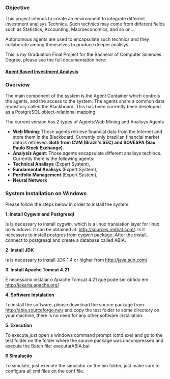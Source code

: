 ### **Objective**

This project intends to create an environment to integrate different investment analisys Technics. Such technics may come from different fields such as Statistics, Accounting, Macroeconomics, and so on... 

Autonomous agents are used to encapsulate such technics and they collaborate among themselves to produce deeper analisys. 

This is my Graduation Final Project for the Bachelor of Computer Sciences Degree, please see the full documentation here:

#### [Agent Based Investment Analysis](docs/TCII.pdf)

### **Overview**

The main component of the system is the Agent Container which controls the agents, and the access to the system. The agents share a common data repository called the Blackboard. This has been currently been developed as a PostgreSQL object-relational mapping. 

The current version has 2 types of Agents:Web Mining and Analisys Agents
* **Web Mining**: Those agents retrieve financial data from the Internet and store them in the Blackboard. Currently only brazilian financial market data is retrieved. **Both from CVM (Brazil's SEC) and BOVESPA (Sao Paulo Stock Exchange)**.
* **Analysis Agent**: Those agents encapsulate different analisys techincs. Currently there is the following agents:
* **Technical Analisys** (Expert System), 
* **Fundamental Analisys** (Expert System),
* **Portfolio Management** (Expert System),
* **Neural Network**

### **System Installation on Windows**

Please follow the steps below in order to install the system:

**1. Install Cygwin and Postgresql**

Is is necessary to install cygwin, which is a linux translation layer for linux on windows. It can be obtained at: http://sources.redhat.com/. Is it necessary to  install postgres from cygwin package.
After the install, connect to postgresql and create a database called ABIA.

**2. Install JDK**

Is is necessary to install JDK 1.4 or higher from http://java.sun.com/

**3. Install Apache Tomcat 4.21**

 É necessário instalar o Apache Tomcat 4.21 que pode ser obtido em http://jakarta.apache.org/

**4. Software Instalation**

To install the software, please download the source package from  http://abia.sourceforge.net/ and copy the test folder to some directory on your machine, there is no need for any other software installation.

**5. Execution**

To execute,just open a windows command prompt (cmd.exe) and go to the test folder on the folder where the source package was uncompressed and execute the Batch file: executarABIA.bat

**6 Simulação**

To simulate, just execute the simulator on the bin folder, just make sure to configura all xml files on the conf file.


